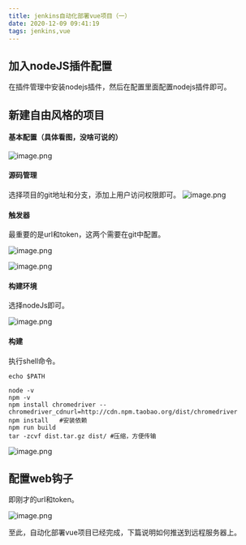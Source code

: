 ```yaml
---
title: jenkins自动化部署vue项目（一）
date: 2020-12-09 09:41:19
tags: jenkins,vue
---
```


## 加入nodeJS插件配置
  在插件管理中安装nodejs插件，然后在配置里面配置nodejs插件即可。
## 新建自由风格的项目

#### 基本配置（具体看图，没啥可说的）
![image.png](https://uufefile.uupt.com/PicLib/uunote/images/image_1561624238312.png)

#### 源码管理
选择项目的git地址和分支，添加上用户访问权限即可。
![image.png](https://uufefile.uupt.com/PicLib/uunote/images/image_1561624322039.png)

#### 触发器
最重要的是url和token，这两个需要在git中配置。

![image.png](https://uufefile.uupt.com/PicLib/uunote/images/image_1561624459649.png)

![image.png](https://uufefile.uupt.com/PicLib/uunote/images/image_1561624520303.png)

#### 构建环境

选择nodeJs即可。

![image.png](https://uufefile.uupt.com/PicLib/uunote/images/image_1561624549053.png)

#### 构建
执行shell命令。
```
echo $PATH

node -v
npm -v
npm install chromedriver --chromedriver_cdnurl=http://cdn.npm.taobao.org/dist/chromedriver
npm install   #安装依赖
npm run build
tar -zcvf dist.tar.gz dist/ #压缩，方便传输
```
![image.png](https://uufefile.uupt.com/PicLib/uunote/images/image_1561624597309.png)


## 配置web钩子
即刚才的url和token。

![image.png](https://uufefile.uupt.com/PicLib/uunote/images/image_1561624743878.png)

至此，自动化部署vue项目已经完成，下篇说明如何推送到远程服务器上。